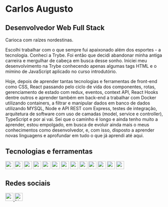 
# Carlos Augusto 
## Desenvolvedor Web Full Stack 

Carioca com raízes nordestinas.

Escolhi trabalhar com o que sempre fui apaixonado além dos esportes - a tecnologia. Conheci a Trybe. Foi então que decidi abandonar minha antiga carreira e mergulhar de cabeça em busca desse sonho. Iniciei meu desenvolvimento na Trybe conhecendo apenas algumas tags HTML e o mímino de JavaScript aplicado no curso introdutório. 

Hoje, depois de aprender tantas tecnologias e ferramentas de front-end como CSS, React passando pelo ciclo de vida dos componentes, rotas, gerenciamento de estado com redux, eventos, context API, React Hooks dentre outros e aprender também em back-end a trabalhar com Docker utilizando containers, a filtrar e manipular dados em banco de dados utilizando MYSQL, Node e API REST com Express, testes de integração, arquitetura de software com uso de camadas (model, service e controller), TypeScript e por ai vai. Sei que o caminho é longo e ainda tenho muito a aprender, estou empolgado, em busca de evoluir ainda mais o meus conhecimentos como desenvolvedor, e, com isso, disposto a aprender novas linguagens e aprofundar em tudo o que já aprendi até aqui.

## Tecnologias e ferramentas 
<div align="left">

<img height="25em" src="https://img.shields.io/badge/HTML-239120?style=for-the-badge&logo=html5&logoColor=white" />
<img height="25em" src="https://img.shields.io/badge/JavaScript-323330?style=for-the-badge&logo=javascript&logoColor=F7DF1E" />
<img height="25em" src="https://img.shields.io/badge/React_Router-CA4245?style=for-the-badge&logo=react-router&logoColor=white"/>
<img height="25em" src="https://img.shields.io/badge/Jest-C21325?style=for-the-badge&logo=jest&logoColor=white" />
<img height="25em" src="https://img.shields.io/badge/Node.js-339933?style=for-the-badge&logo=nodedotjs&logoColor=white" />
<img height="25em" src="https://img.shields.io/badge/MySQL-005C84?style=for-the-badge&logo=mysql&logoColor=white" />
<img height="25em" src="https://img.shields.io/badge/Docker-2CA5E0?style=for-the-badge&logo=docker&logoColor=white" />
<img height="25em" src="https://img.shields.io/badge/Express.js-000000?style=for-the-badge&logo=express&logoColor=white" />
<img height="25em" src="https://img.shields.io/badge/TypeScript-007ACC?style=for-the-badge&logo=typescript&logoColor=white" />
<img height="25em" src="https://img.shields.io/badge/VSCode-0078D4?style=for-the-badge&logo=visual%20studio%20code&logoColor=white" />
<img height="25em" src="https://img.shields.io/badge/eslint-3A33D1?style=for-the-badge&logo=eslint&logoColor=white" />
<img height="25em" src="https://img.shields.io/badge/GIT-E44C30?style=for-the-badge&logo=git&logoColor=white" />
<img height="25em" src="https://img.shields.io/badge/JWT-black?style=for-the-badge&logo=JSON%20web%20tokens" />
</div>


## Redes sociais

<a href="https://www.instagram.com/caarlos_aug/"><img height="25em" src="https://img.shields.io/badge/Instagram-E4405F?style=for-the-badge&logo=instagram&logoColor=white" />
<a href="https://www.linkedin.com/in/carlos-augusto-santos/"><img height="25em" alt="LinkedIn" src="https://img.shields.io/badge/LinkedIn-0077B5?style=for-the-badge&logo=linkedin&logoColor=white" /></a>
